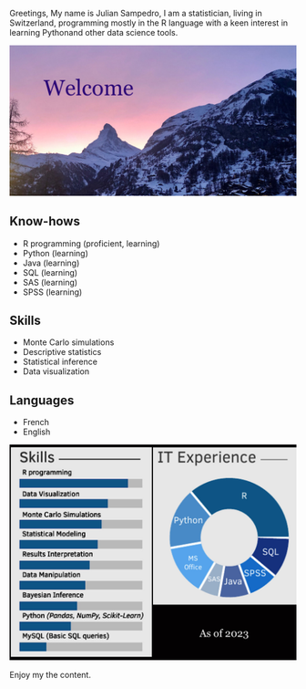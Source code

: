 Greetings,
My name is Julian Sampedro,
I am a statistician, living in Switzerland, programming mostly in the R language with a keen interest in learning Pythonand other data science tools.

![welcome](/assets/welcome.jpg)

## Know-hows

 - R programming (proficient, learning)
 - Python (learning)
 - Java (learning)
 - SQL (learning)
 - SAS (learning)
 - SPSS (learning)

## Skills

- Monte Carlo simulations
- Descriptive statistics
- Statistical inference
- Data visualization

## Languages

- French
- English

![knowhows](/assets/knowhows.jpg)

Enjoy my the content.
 
